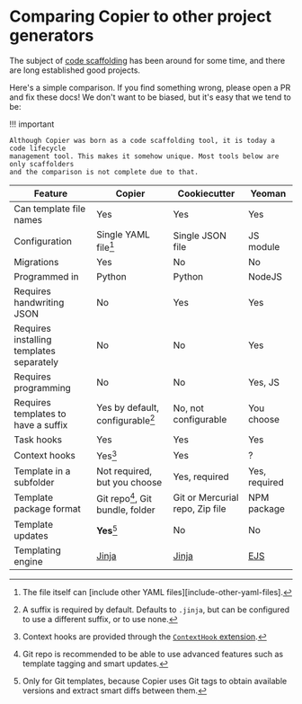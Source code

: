 # Comparing Copier to other project generators

The subject of
[code scaffolding](<https://en.wikipedia.org/wiki/Scaffold_(programming)>) has been
around for some time, and there are long established good projects.

Here's a simple comparison. If you find something wrong, please open a PR and fix these
docs! We don't want to be biased, but it's easy that we tend to be:

!!! important

    Although Copier was born as a code scaffolding tool, it is today a code lifecycle
    management tool. This makes it somehow unique. Most tools below are only scaffolders
    and the comparison is not complete due to that.

<!-- Use https://www.tablesgenerator.com/markdown_tables to maintain this table -->

| Feature                                  | Copier                           | Cookiecutter                    | Yeoman        |
| ---------------------------------------- | -------------------------------- | ------------------------------- | ------------- |
| Can template file names                  | Yes                              | Yes                             | Yes           |
| Configuration                            | Single YAML file[^1]             | Single JSON file                | JS module     |
| Migrations                               | Yes                              | No                              | No            |
| Programmed in                            | Python                           | Python                          | NodeJS        |
| Requires handwriting JSON                | No                               | Yes                             | Yes           |
| Requires installing templates separately | No                               | No                              | Yes           |
| Requires programming                     | No                               | No                              | Yes, JS       |
| Requires templates to have a suffix      | Yes by default, configurable[^3] | No, not configurable            | You choose    |
| Task hooks                               | Yes                              | Yes                             | Yes           |
| Context hooks                            | Yes[^5]                          | Yes                             | ?             |
| Template in a subfolder                  | Not required, but you choose     | Yes, required                   | Yes, required |
| Template package format                  | Git repo[^2], Git bundle, folder | Git or Mercurial repo, Zip file | NPM package   |
| Template updates                         | **Yes**[^4]                      | No                              | No            |
| Templating engine                        | [Jinja][]                        | [Jinja][]                       | [EJS][]       |

[jinja]: https://jinja.palletsprojects.com/
[ejs]: https://ejs.co/

[^1]: The file itself can [include other YAML files][include-other-yaml-files].
[^2]:
    Git repo is recommended to be able to use advanced features such as template tagging
    and smart updates.

[^3]:
    A suffix is required by default. Defaults to `.jinja`, but can be configured to use
    a different suffix, or to use none.

[^4]:
    Only for Git templates, because Copier uses Git tags to obtain available versions
    and extract smart diffs between them.

[^5]: Context hooks are provided through the [`ContextHook` extension][context-hook].

[context-hook]:
    https://github.com/copier-org/copier-templates-extensions#context-hook-extension
